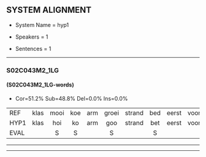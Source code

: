 
## SYSTEM ALIGNMENT

- System Name = hyp1

- Speakers = 1

- Sentences = 1

---

### S02C043M2_1LG

#### (S02C043M2_1LG-words)

- Cor=51.2%	Sub=48.8%	Del=0.0%	Ins=0.0%

|  |  |  |  |  |  |  |  |  |  |  |  |  |  |  |  |  |  |  |  |  |  |  |  |  |  |  |  |  |  |  |  |  |  |  |  |  |  |  |  |  |  |
|:--- |:---:|:---:|:---:|:---:|:---:|:---:|:---:|:---:|:---:|:---:|:---:|:---:|:---:|:---:|:---:|:---:|:---:|:---:|:---:|:---:|:---:|:---:|:---:|:---:|:---:|:---:|:---:|:---:|:---:|:---:|:---:|:---:|:---:|:---:|:---:|:---:|:---:|:---:|:---:|:---:|:---:|
| REF | klas | mooi | koe | arm | groei | strand | bed | eerst | voor | draai | sjaal | herfst | duur | straat | leeuw | clown | hoek | krant | hout | vriend | gauw | chips | groen | feest | reis | jas | huis | paard | vijf | muts | nieuw | kind | bang | oog | zacht | schoen | plas | * | neus | knoop | plank |
| HYP1 | klas | hoi | ko | arm | goo | strand | bet | eerst | voor | draai | sjal | herfst | duur | straat | leeuw | klouwn | hok | krant | hout | frind | gou | chips | groen | fest | ves | jas | hes | perrt | vers | mut | neeuw | kind | bang | oor | zacht | schoen | plas | e | neus | knop | plang |
| EVAL |  | S | S |  | S |  | S |  |  |  | S |  |  |  |  | S | S |  |  | S | S |  |  | S | S |  | S | S | S | S | S |  |  | S |  |  |  | S |  | S | S |
---

---
